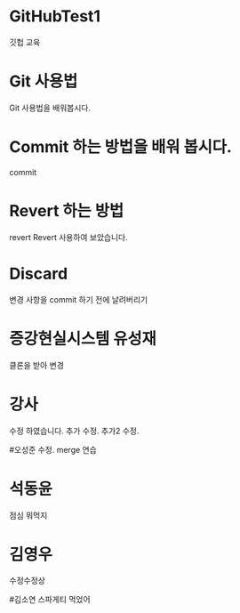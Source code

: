# GitHubTest1
깃헙 교육

# Git 사용법
Git 사용법을 배워봅시다.

# Commit 하는 방법을 배워 봅시다.
commit 

# Revert 하는 방법
revert
Revert 사용하여 보았습니다.

# Discard
변경 사항을 commit 하기 전에 날려버리기 

# 증강현실시스템 유성재
클론을 받아 변경

# 강사 
수정 하였습니다.
추가 수정.
추가2 수정.

#오성준
수정.
merge 연습

# 석동윤
점심 뭐먹지

# 김영우
수정수정상

#김소연
스파게티 먹었어


